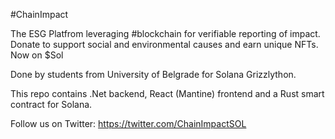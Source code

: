 #ChainImpact

The ESG Platfrom leveraging #blockchain for verifiable reporting of impact. Donate to support social and environmental causes and earn unique NFTs. Now on $Sol

Done by students from University of Belgrade for Solana Grizzlython.

This repo contains .Net backend, React (Mantine) frontend and a Rust smart contract for Solana.


Follow us on Twitter:
https://twitter.com/ChainImpactSOL
